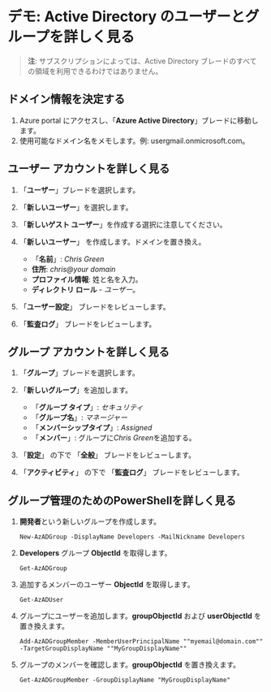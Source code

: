 # デモ: Active Directory のユーザーとグループを詳しく見る

> **注**: サブスクリプションによっては、Active Directory ブレードのすべての領域を利用できるわけではありません。

## ドメイン情報を決定する

1. Azure portal にアクセスし、「**Azure Active Directory**」ブレードに移動します。
2. 使用可能なドメイン名をメモします。例: usergmail.onmicrosoft.com。

## ユーザー アカウントを詳しく見る

1. 「**ユーザー**」ブレードを選択します。
2. 「**新しいユーザー**」を選択します。 
3. 「**新しいゲスト ユーザー**」を作成する選択に注意してください。
4. 「**新しいユーザー**」 を作成します。ドメインを置き換え。 

    + 「**名前**」: *Chris Green*
    + **住所**: *chris@your domain*
    + **プロファイル情報**: 姓と名を入力。 
    + **ディレクトリ ロール** - *ユーザー*。

5. 「**ユーザー設定**」 ブレードをレビューします。
6. 「**監査ログ**」 ブレードをレビューします。

## グループ アカウントを詳しく見る

1. 「**グループ**」ブレードを選択します。
2. 「**新しいグループ**」を追加します。 

    + 「**グループ タイプ**」: *セキュリティ*
    + 「**グループ名**」: *マネージャー*
    + 「**メンバーシップタイプ**」: *Assigned*
    + 「**メンバー**」: グループに*Chris Green*を追加する。 

3. 「**設定**」 の下で 「**全般**」 ブレードをレビューします。
4. 「**アクティビティ**」 の下で 「**監査ログ**」 ブレードをレビューします。

## グループ管理のためのPowerShellを詳しく見る

1. **開発者**という新しいグループを作成します。

    ```
    New-AzADGroup -DisplayName Developers -MailNickname Developers
    ```

2. **Developers** グループ **ObjectId** を取得します。

    ```
    Get-AzADGroup
    ```

3. 追加するメンバーのユーザー **ObjectId** を取得します。

    ```
    Get-AzADUser
    ```

4. グループにユーザーを追加します。**groupObjectId** および **userObjectId** を置き換えます。

    ```
    Add-AzADGroupMember -MemberUserPrincipalName ""myemail@domain.com"" -TargetGroupDisplayName ""MyGroupDisplayName""
    ```

5. グループのメンバーを確認します。**groupObjectId** を置き換えます。

    ```
    Get-AzADGroupMember -GroupDisplayName "MyGroupDisplayName"
    ```
